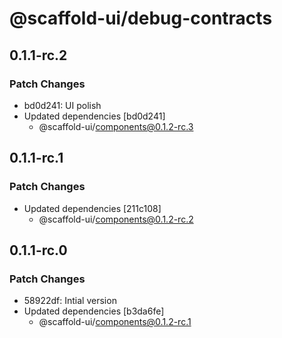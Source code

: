 # @scaffold-ui/debug-contracts

## 0.1.1-rc.2

### Patch Changes

- bd0d241: UI polish
- Updated dependencies [bd0d241]
  - @scaffold-ui/components@0.1.2-rc.3

## 0.1.1-rc.1

### Patch Changes

- Updated dependencies [211c108]
  - @scaffold-ui/components@0.1.2-rc.2

## 0.1.1-rc.0

### Patch Changes

- 58922df: Intial version
- Updated dependencies [b3da6fe]
  - @scaffold-ui/components@0.1.2-rc.1
